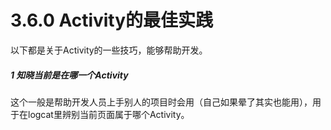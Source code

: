 # 3.6.0 Activity的最佳实践

以下都是关于Activity的一些技巧，能够帮助开发。

##### 1 知晓当前是在哪一个Activity

这个一般是帮助开发人员上手别人的项目时会用（自己如果晕了其实也能用），用于在logcat里辨别当前页面属于哪个Activity。
